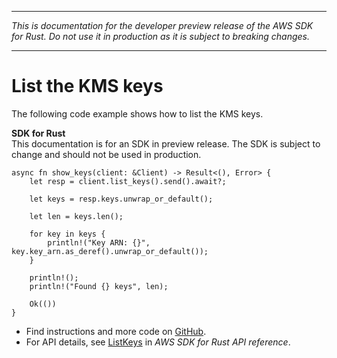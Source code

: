 --------

 *This is documentation for the developer preview release of the AWS SDK for Rust\. Do not use it in production as it is subject to breaking changes\.* 

--------

# List the KMS keys<a name="kms_ListKeys_rust_topic"></a>

The following code example shows how to list the KMS keys\.

**SDK for Rust**  
This documentation is for an SDK in preview release\. The SDK is subject to change and should not be used in production\.
  

```
async fn show_keys(client: &Client) -> Result<(), Error> {
    let resp = client.list_keys().send().await?;

    let keys = resp.keys.unwrap_or_default();

    let len = keys.len();

    for key in keys {
        println!("Key ARN: {}", key.key_arn.as_deref().unwrap_or_default());
    }

    println!();
    println!("Found {} keys", len);

    Ok(())
}
```
+  Find instructions and more code on [GitHub](https://github.com/awsdocs/aws-doc-sdk-examples/tree/main/.rust_alpha/kms#code-examples)\. 
+  For API details, see [ListKeys](https://awslabs.github.io/aws-sdk-rust/) in *AWS SDK for Rust API reference*\. 